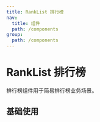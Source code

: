 ```yaml
---
title: RankList 排行榜
nav:
  title: 组件
  path: /components
group:
  path: /components
---
```


# RankList 排行榜

排行榜组件用于简易排行榜业务场景。

## 基础使用

<code src="./demos/index.tsx" />

<API></API>
